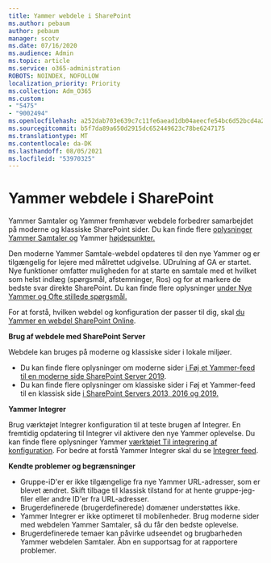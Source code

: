```yaml
---
title: Yammer webdele i SharePoint
ms.author: pebaum
author: pebaum
manager: scotv
ms.date: 07/16/2020
ms.audience: Admin
ms.topic: article
ms.service: o365-administration
ROBOTS: NOINDEX, NOFOLLOW
localization_priority: Priority
ms.collection: Adm_O365
ms.custom:
- "5475"
- "9002494"
ms.openlocfilehash: a252dab703e639c7c11fe6aead1db04aeecfe54bc6d52bcd4a28433aed4701d5
ms.sourcegitcommit: b5f7da89a650d2915dc652449623c78be6247175
ms.translationtype: MT
ms.contentlocale: da-DK
ms.lasthandoff: 08/05/2021
ms.locfileid: "53970325"
---
```

# <a name="yammer-web-parts-in-sharepoint"></a>Yammer webdele i SharePoint

Yammer Samtaler og Yammer fremhæver webdele forbedrer samarbejdet på moderne og klassiske SharePoint sider. Du kan finde flere [oplysninger Yammer Samtaler og](https://support.microsoft.com/office/use-a-yammer-web-part-in-sharepoint-online-a53cfa0c-3d09-42c8-a286-1038a81c59da#conversations) Yammer [højdepunkter.](https://support.microsoft.com/office/use-a-yammer-web-part-in-sharepoint-online-a53cfa0c-3d09-42c8-a286-1038a81c59da#highlights)    

Den moderne Yammer Samtale-webdel opdateres til den nye Yammer og er tilgængelig for lejere med målrettet udgivelse. UDrulning af GA er startet. Nye funktioner omfatter muligheden for at starte en samtale med et hvilket som helst indlæg (spørgsmål, afstemninger, Ros) og for at markere de bedste svar direkte SharePoint. Du kan finde flere oplysninger [under Nye Yammer og Ofte stillede spørgsmål.](https://docs.microsoft.com/yammer/get-started-with-yammer/newyammer-faq)

 For at forstå, hvilken webdel og konfiguration der passer til dig, skal [du Yammer en webdel SharePoint Online](https://support.microsoft.com/office/use-a-yammer-web-part-in-sharepoint-online-a53cfa0c-3d09-42c8-a286-1038a81c59da).  

**Brug af webdele med SharePoint Server**  

Webdele kan bruges på moderne og klassiske sider i lokale miljøer.

- Du kan finde flere oplysninger om moderne sider [i Føj et Yammer-feed til en moderne side SharePoint Server 2019](https://docs.microsoft.com/yammer/integrate-yammer-with-other-apps/embed-a-feed-into-a-sharepoint-site#add-a-yammer-feed-to-a-modern-page-in-sharepoint-server-2019). 
- Du kan finde flere oplysninger om klassiske sider i Føj et Yammer-feed til en klassisk side [i SharePoint Servers 2013, 2016 og 2019.](https://docs.microsoft.com/yammer/integrate-yammer-with-other-apps/embed-a-feed-into-a-sharepoint-site#add-a-yammer-feed-to-a-classic-page-in-sharepoint-servers-2013-2016-and-2019)

**Yammer Integrer**  

Brug værktøjet Integrer konfiguration til at teste brugen af Integrer. En fremtidig opdatering til Integrer vil aktivere den nye Yammer oplevelse. Du kan finde flere oplysninger Yammer [værktøjet Til integrering af konfiguration](https://aka.ms/YammerEmbedConfigureTool). For bedre at forstå Yammer Integrer skal du se [Integrer feed](https://aka.ms/YammerDevDocs).

**Kendte problemer og begrænsninger**

- Gruppe-iD'er er ikke tilgængelige fra nye Yammer URL-adresser, som er blevet ændret. Skift tilbage til klassisk tilstand for at hente gruppe-jeg-filer eller andre ID'er fra URL-adresser.
- Brugerdefinerede (brugerdefinerede) domæner understøttes ikke.
- Yammer Integrer er ikke optimeret til mobilenheder. Brug moderne sider med webdelen Yammer Samtaler, så du får den bedste oplevelse.
- Brugerdefinerede temaer kan påvirke udseendet og brugbarheden Yammer webdelen Samtaler. Åbn en supportsag for at rapportere problemer.